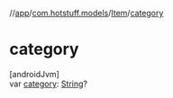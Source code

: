 //[app](../../../index.md)/[com.hotstuff.models](../index.md)/[Item](index.md)/[category](category.md)

# category

[androidJvm]\
var [category](category.md): [String](https://kotlinlang.org/api/latest/jvm/stdlib/kotlin/-string/index.html)?
